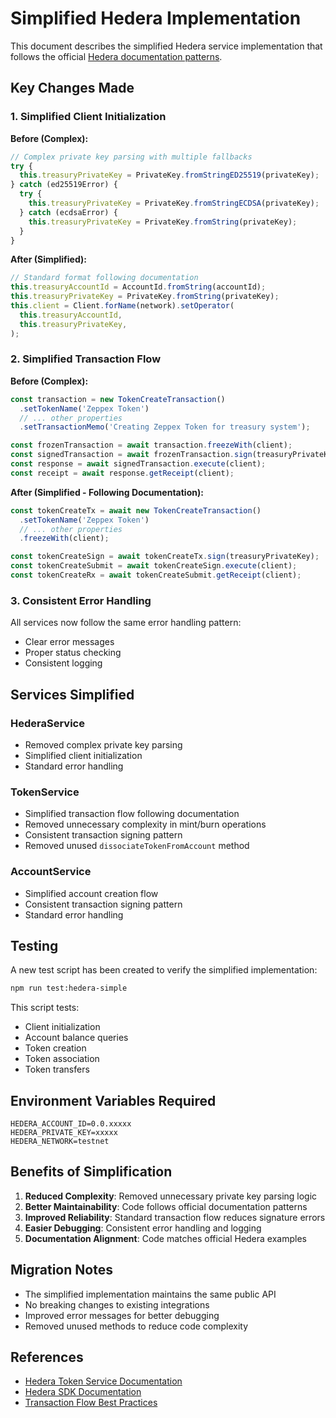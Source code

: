 # Simplified Hedera Implementation

This document describes the simplified Hedera service implementation that follows the official [Hedera documentation patterns](https://docs.hedera.com/hedera/tutorials/token/create-and-transfer-your-first-fungible-token).

## Key Changes Made

### 1. Simplified Client Initialization

**Before (Complex):**

```typescript
// Complex private key parsing with multiple fallbacks
try {
  this.treasuryPrivateKey = PrivateKey.fromStringED25519(privateKey);
} catch (ed25519Error) {
  try {
    this.treasuryPrivateKey = PrivateKey.fromStringECDSA(privateKey);
  } catch (ecdsaError) {
    this.treasuryPrivateKey = PrivateKey.fromString(privateKey);
  }
}
```

**After (Simplified):**

```typescript
// Standard format following documentation
this.treasuryAccountId = AccountId.fromString(accountId);
this.treasuryPrivateKey = PrivateKey.fromString(privateKey);
this.client = Client.forName(network).setOperator(
  this.treasuryAccountId,
  this.treasuryPrivateKey,
);
```

### 2. Simplified Transaction Flow

**Before (Complex):**

```typescript
const transaction = new TokenCreateTransaction()
  .setTokenName('Zeppex Token')
  // ... other properties
  .setTransactionMemo('Creating Zeppex Token for treasury system');

const frozenTransaction = await transaction.freezeWith(client);
const signedTransaction = await frozenTransaction.sign(treasuryPrivateKey);
const response = await signedTransaction.execute(client);
const receipt = await response.getReceipt(client);
```

**After (Simplified - Following Documentation):**

```typescript
const tokenCreateTx = await new TokenCreateTransaction()
  .setTokenName('Zeppex Token')
  // ... other properties
  .freezeWith(client);

const tokenCreateSign = await tokenCreateTx.sign(treasuryPrivateKey);
const tokenCreateSubmit = await tokenCreateSign.execute(client);
const tokenCreateRx = await tokenCreateSubmit.getReceipt(client);
```

### 3. Consistent Error Handling

All services now follow the same error handling pattern:

- Clear error messages
- Proper status checking
- Consistent logging

## Services Simplified

### HederaService

- Removed complex private key parsing
- Simplified client initialization
- Standard error handling

### TokenService

- Simplified transaction flow following documentation
- Removed unnecessary complexity in mint/burn operations
- Consistent transaction signing pattern
- Removed unused `dissociateTokenFromAccount` method

### AccountService

- Simplified account creation flow
- Consistent transaction signing pattern
- Standard error handling

## Testing

A new test script has been created to verify the simplified implementation:

```bash
npm run test:hedera-simple
```

This script tests:

- Client initialization
- Account balance queries
- Token creation
- Token association
- Token transfers

## Environment Variables Required

```env
HEDERA_ACCOUNT_ID=0.0.xxxxx
HEDERA_PRIVATE_KEY=xxxxx
HEDERA_NETWORK=testnet
```

## Benefits of Simplification

1. **Reduced Complexity**: Removed unnecessary private key parsing logic
2. **Better Maintainability**: Code follows official documentation patterns
3. **Improved Reliability**: Standard transaction flow reduces signature errors
4. **Easier Debugging**: Consistent error handling and logging
5. **Documentation Alignment**: Code matches official Hedera examples

## Migration Notes

- The simplified implementation maintains the same public API
- No breaking changes to existing integrations
- Improved error messages for better debugging
- Removed unused methods to reduce code complexity

## References

- [Hedera Token Service Documentation](https://docs.hedera.com/hedera/tutorials/token/create-and-transfer-your-first-fungible-token)
- [Hedera SDK Documentation](https://docs.hedera.com/hedera/sdks-and-apis/sdks)
- [Transaction Flow Best Practices](https://docs.hedera.com/hedera/tutorials/)
